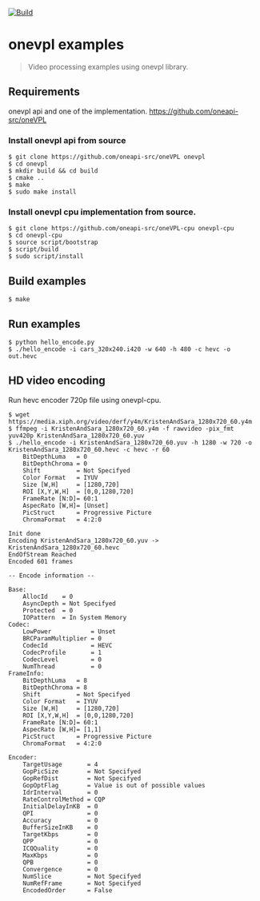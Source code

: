 [![Build](https://github.com/michalkielan/onevpl-examples/actions/workflows/build.yml/badge.svg?branch=master)](https://github.com/michalkielan/onevpl-examples/actions/workflows/build.yml?query=branch%3Amaster)
# onevpl examples
> Video processing examples using onevpl library.

## Requirements
onevpl api and one of the implementation.
https://github.com/oneapi-src/oneVPL

### Install onevpl api from source
```
$ git clone https://github.com/oneapi-src/oneVPL onevpl
$ cd onevpl
$ mkdir build && cd build
$ cmake ..
$ make
$ sudo make install
```

### Install onevpl cpu implementation from source.
```
$ git clone https://github.com/oneapi-src/oneVPL-cpu onevpl-cpu
$ cd onevpl-cpu
$ source script/bootstrap
$ script/build
$ sudo script/install
```

## Build examples
```
$ make
```

## Run examples
```
$ python hello_encode.py
$ ./hello_encode -i cars_320x240.i420 -w 640 -h 480 -c hevc -o out.hevc
```

## HD video encoding
Run hevc encoder 720p file using onevpl-cpu.
```
$ wget https://media.xiph.org/video/derf/y4m/KristenAndSara_1280x720_60.y4m
$ ffmpeg -i KristenAndSara_1280x720_60.y4m -f rawvideo -pix_fmt yuv420p KristenAndSara_1280x720_60.yuv
$ ./hello_encode -i KristenAndSara_1280x720_60.yuv -h 1280 -w 720 -o KristenAndSara_1280x720_60.hevc -c hevc -r 60
    BitDepthLuma   = 0
    BitDepthChroma = 0
    Shift          = Not Specifyed
    Color Format   = IYUV
    Size [W,H]     = [1280,720]
    ROI [X,Y,W,H]  = [0,0,1280,720]
    FrameRate [N:D]= 60:1
    AspecRato [W,H]= [Unset]
    PicStruct      = Progressive Picture
    ChromaFormat   = 4:2:0

Init done
Encoding KristenAndSara_1280x720_60.yuv -> KristenAndSara_1280x720_60.hevc
EndOfStream Reached
Encoded 601 frames

-- Encode information --

Base:
    AllocId    = 0
    AsyncDepth = Not Specifyed
    Protected  = 0
    IOPattern  = In System Memory
Codec:
    LowPower           = Unset
    BRCParamMultiplier = 0
    CodecId            = HEVC
    CodecProfile       = 1
    CodecLevel         = 0
    NumThread          = 0
FrameInfo:
    BitDepthLuma   = 8
    BitDepthChroma = 8
    Shift          = Not Specifyed
    Color Format   = IYUV
    Size [W,H]     = [1280,720]
    ROI [X,Y,W,H]  = [0,0,1280,720]
    FrameRate [N:D]= 60:1
    AspecRato [W,H]= [1,1]
    PicStruct      = Progressive Picture
    ChromaFormat   = 4:2:0

Encoder:
    TargetUsage       = 4
    GopPicSize        = Not Specifyed
    GopRefDist        = Not Specifyed
    GopOptFlag        = Value is out of possible values
    IdrInterval       = 0
    RateControlMethod = CQP
    InitialDelayInKB  = 0
    QPI               = 0
    Accuracy          = 0
    BufferSizeInKB    = 0
    TargetKbps        = 0
    QPP               = 0
    ICQQuality        = 0
    MaxKbps           = 0
    QPB               = 0
    Convergence       = 0
    NumSlice          = Not Specifyed
    NumRefFrame       = Not Specifyed
    EncodedOrder      = False
```
